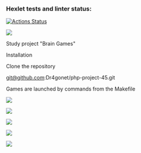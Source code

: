### Hexlet tests and linter status:
[![Actions Status](https://github.com/Dr4gonet/php-project-45/workflows/hexlet-check/badge.svg)](https://github.com/Dr4gonet/php-project-45/actions)

<a href="https://codeclimate.com/github/Dr4gonet/php-project-45/maintainability"><img src="https://api.codeclimate.com/v1/badges/727b0353766fc1bbee53/maintainability" /></a>

Study project "Brain Games"

Installation

Сlone the repository

git@github.com:Dr4gonet/php-project-45.git

Games are launched by commands from the Makefile


<a href="https://asciinema.org/a/8YOO7wYnxZK98Oem6dzHsfCv0" target="_blank"><img src="https://asciinema.org/a/8YOO7wYnxZK98Oem6dzHsfCv0.svg" /></a>

<a href="https://asciinema.org/a/94OFaIgegJPUIYfcTmZ9k3VKs" target="_blank"><img src="https://asciinema.org/a/94OFaIgegJPUIYfcTmZ9k3VKs.svg" /></a>

<a href="https://asciinema.org/a/nbOAiB1KX6gaEHniRTm2jW3Mo" target="_blank"><img src="https://asciinema.org/a/nbOAiB1KX6gaEHniRTm2jW3Mo.svg" /></a>

<a href="https://asciinema.org/a/WREkaU4xv34fQRaHx0FxlCW1C" target="_blank"><img src="https://asciinema.org/a/WREkaU4xv34fQRaHx0FxlCW1C.svg" /></a>

<a href="https://asciinema.org/a/Nw4YWLaSclxbiIFzz6HAgJPcI" target="_blank"><img src="https://asciinema.org/a/Nw4YWLaSclxbiIFzz6HAgJPcI.svg" /></a>